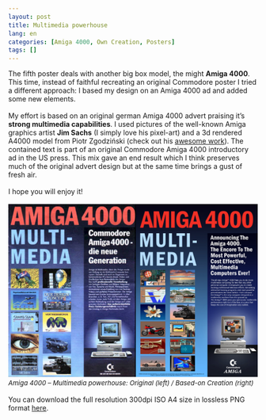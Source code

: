 ```yaml
---
layout: post
title: Multimedia powerhouse
lang: en
categories: [Amiga 4000, Own Creation, Posters]
tags: []
---
```


The fifth poster deals with another big box model, the might **Amiga 4000**. This time, instead of faithful recreating an original Commodore poster I tried a different approach: I based my design on an Amiga 4000 ad and added some new elements.
<br><br>
My effort is based on an original german Amiga 4000 advert praising it’s **strong multimedia capabilities**. I used pictures of the well-known Amiga graphics artist **Jim Sachs** (I simply love his pixel-art) and a 3d rendered A4000 model from Piotr Zgodziński (check out his <a href="http://www.zgodzinski.com/" target="_blank">awesome work</a>). The contained text is part of an original Commodore Amiga 4000 introductory ad in the US press. This mix gave an end result which I think preserves much of the original advert design but at the same time brings a gust of fresh air.
<br><br>
I hope you will enjoy it!
<br><br>
<img src="\assets\img\post_previews\amiga_4000_multimedia_powerhouse.jpg">
<span style="font-size:small; font-style: italic">Amiga 4000 – Multimedia powerhouse: Original (left) / Based-on Creation (right)</span>
<br><br>
You can download the full resolution 300dpi ISO A4 size in lossless PNG format <a href="https://app.box.com/s/ec9rxtalas0le5x9fkbl11cxbv0gysw2" target="_blank">here</a>.


